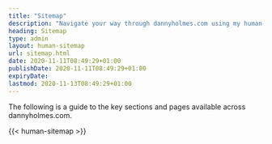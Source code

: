 ```yaml
---
title: "Sitemap"
description: "Navigate your way through dannyholmes.com using my human-readable site map!"
heading: Sitemap
type: admin
layout: human-sitemap
url: sitemap.html
date: 2020-11-11T08:49:29+01:00
publishDate: 2020-11-11T08:49:29+01:00
expiryDate:
lastmod: 2020-11-13T08:49:29+01:00
---
```


The following is a guide to the key sections and pages available across dannyholmes.com.

{{< human-sitemap >}}
